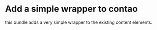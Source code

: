 # Add a simple wrapper to contao

this bundle adds a very simple wrapper to the existing content elements.
